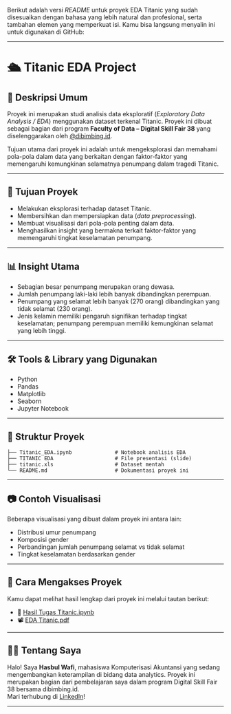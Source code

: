 Berikut adalah versi *README* untuk proyek EDA Titanic yang sudah disesuaikan dengan bahasa yang lebih natural dan profesional, serta tambahan elemen yang memperkuat isi. Kamu bisa langsung menyalin ini untuk digunakan di GitHub:

---

# 🛳️ Titanic EDA Project

## 📌 Deskripsi Umum  
Proyek ini merupakan studi analisis data eksploratif (*Exploratory Data Analysis / EDA*) menggunakan dataset terkenal Titanic. Proyek ini dibuat sebagai bagian dari program **Faculty of Data – Digital Skill Fair 38** yang diselenggarakan oleh [@dibimbing.id](https://dibimbing.id).  

Tujuan utama dari proyek ini adalah untuk mengeksplorasi dan memahami pola-pola dalam data yang berkaitan dengan faktor-faktor yang memengaruhi kemungkinan selamatnya penumpang dalam tragedi Titanic.

---

## 🎯 Tujuan Proyek  
- Melakukan eksplorasi terhadap dataset Titanic.  
- Membersihkan dan mempersiapkan data (*data preprocessing*).  
- Membuat visualisasi dari pola-pola penting dalam data.  
- Menghasilkan insight yang bermakna terkait faktor-faktor yang memengaruhi tingkat keselamatan penumpang.  

---

## 📊 Insight Utama  
- Sebagian besar penumpang merupakan orang dewasa.  
- Jumlah penumpang laki-laki lebih banyak dibandingkan perempuan.  
- Penumpang yang selamat lebih banyak (270 orang) dibandingkan yang tidak selamat (230 orang).  
- Jenis kelamin memiliki pengaruh signifikan terhadap tingkat keselamatan; penumpang perempuan memiliki kemungkinan selamat yang lebih tinggi.  


---

## 🛠️ Tools & Library yang Digunakan  
- Python  
- Pandas  
- Matplotlib  
- Seaborn  
- Jupyter Notebook  

---

## 📁 Struktur Proyek  
```
├── Titanic_EDA.ipynb              # Notebook analisis EDA
├── TITANIC EDA                    # File presentasi (slide)
├── titanic.xls                    # Dataset mentah
└── README.md                      # Dokumentasi proyek ini
```

---

## 📷 Contoh Visualisasi  
Beberapa visualisasi yang dibuat dalam proyek ini antara lain:  
- Distribusi umur penumpang  
- Komposisi gender  
- Perbandingan jumlah penumpang selamat vs tidak selamat  
- Tingkat keselamatan berdasarkan gender  


---

## 📄 Cara Mengakses Proyek  
Kamu dapat melihat hasil lengkap dari proyek ini melalui tautan berikut:  
- 📘 [Hasil Tugas Titanic.ipynb](#)  
- 📽️ [EDA Titanic.pdf](#)  

---

## 🙋‍♂️ Tentang Saya  
Halo! Saya **Hasbul Wafi**, mahasiswa Komputerisasi Akuntansi yang sedang mengembangkan keterampilan di bidang data analytics. Proyek ini merupakan bagian dari pembelajaran saya dalam program Digital Skill Fair 38 bersama dibimbing.id.  
Mari terhubung di [LinkedIn](#)!

---

